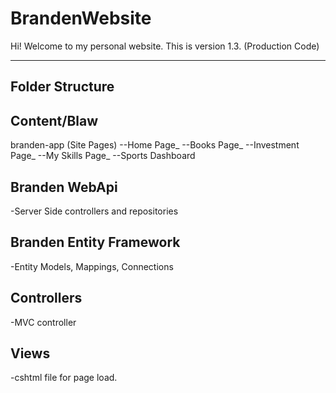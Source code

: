 # BrandenWebsite

Hi! Welcome to my personal website. This is version 1.3. (Production Code)

----------------------------------------------------------

Folder Structure
---------------------------------------------------

Content/Blaw
--------------------------------------------------

branden-app (Site Pages)
--Home Page_
--Books Page_
--Investment Page_
--My Skills Page_
--Sports Dashboard

Branden WebApi
-----------------------------------------
-Server Side controllers and repositories

Branden Entity Framework
-----------------------------------------
-Entity Models, Mappings, Connections

Controllers
--------------
-MVC controller

Views
--------------
-cshtml file for page load.

